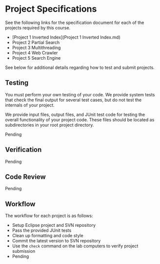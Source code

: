 Project Specifications
=================================================

See the following links for the specification document for each of the projects required by this course.

- [Project 1 Inverted Index](Project 1 Inverted Index.md)
- Project 2 Partial Search
- Project 3 Multithreading
- Project 4 Web Crawler
- Project 5 Search Engine

See below for additional details regarding how to test and submit projects.

## Testing

You must perform your own testing of your code. We provide system tests that check the final output for several test cases, but do not test the internals of your project.

We provide input files, output files, and JUnit test code for testing the overall functionality of your project code. These files should be located as subdirectories in your root project directory.

Pending

## Verification

Pending

## Code Review

Pending

## Workflow

The workflow for each project is as follows:

- Setup Eclipse project and SVN repository
- Pass the provided JUnit tests
- Clean up formatting and code style
- Commit the latest version to SVN repository
- Use the `check` command on the lab computers to verify project submission
- Pending
